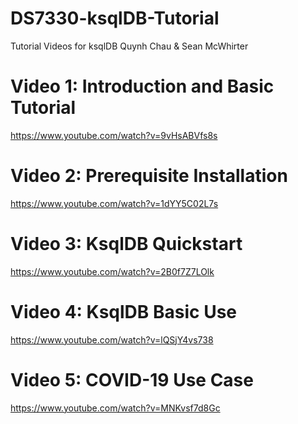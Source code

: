 # DS7330-ksqlDB-Tutorial
Tutorial Videos for ksqlDB
Quynh Chau & Sean McWhirter

# Video 1: Introduction and Basic Tutorial 
https://www.youtube.com/watch?v=9vHsABVfs8s

# Video 2: Prerequisite Installation
https://www.youtube.com/watch?v=1dYY5C02L7s

# Video 3: KsqlDB Quickstart
https://www.youtube.com/watch?v=2B0f7Z7LOlk

# Video 4: KsqlDB Basic Use
https://www.youtube.com/watch?v=lQSjY4vs738

# Video 5: COVID-19 Use Case
https://www.youtube.com/watch?v=MNKvsf7d8Gc
